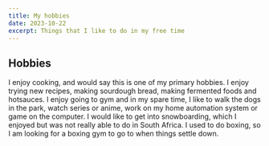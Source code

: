 ```yaml
---
title: My hobbies
date: 2023-10-22
excerpt: Things that I like to do in my free time
---
```


## Hobbies
I enjoy cooking, and would say this is one of my primary hobbies. I enjoy trying new recipes, making sourdough bread, making fermented foods and hotsauces. I enjoy going to gym and in my spare time, I like to walk the dogs in the park, watch series or anime, work on my home automation system or game on the computer. I would like to get into snowboarding, which I enjoyed but was not really able to do in South Africa. I used to do boxing, so I am looking for a boxing gym to go to when things settle down.